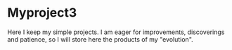 # Myproject3
Here I keep my simple projects. I am eager for improvements, discoverings and patience, so I will store here the products of my "evolution".
